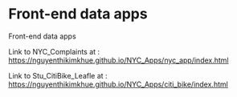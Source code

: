 # Front-end data apps



Front-end data apps



Link to NYC_Complaints at : https://nguyenthikimkhue.github.io/NYC_Apps/nyc_app/index.html

Link to Stu_CitiBike_Leafle at : https://nguyenthikimkhue.github.io/NYC_Apps/citi_bike/index.html
